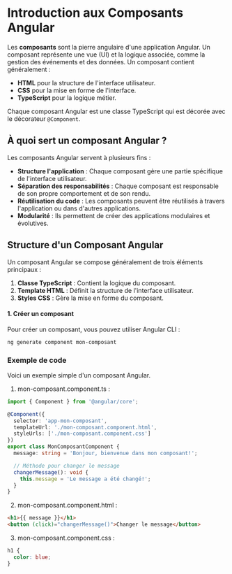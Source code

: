 # Introduction aux Composants Angular

Les **composants** sont la pierre angulaire d'une application Angular. Un composant représente une vue (UI) et la logique associée, comme la gestion des événements et des données. Un composant contient généralement :

- **HTML** pour la structure de l'interface utilisateur.
- **CSS** pour la mise en forme de l'interface.
- **TypeScript** pour la logique métier.

Chaque composant Angular est une classe TypeScript qui est décorée avec le décorateur `@Component`.

## À quoi sert un composant Angular ?

Les composants Angular servent à plusieurs fins :

- **Structure l'application** : Chaque composant gère une partie spécifique de l'interface utilisateur.
- **Séparation des responsabilités** : Chaque composant est responsable de son propre comportement et de son rendu.
- **Réutilisation du code** : Les composants peuvent être réutilisés à travers l'application ou dans d'autres applications.
- **Modularité** : Ils permettent de créer des applications modulaires et évolutives.

## Structure d'un Composant Angular

Un composant Angular se compose généralement de trois éléments principaux :
1. **Classe TypeScript** : Contient la logique du composant.
2. **Template HTML** : Définit la structure de l'interface utilisateur.
3. **Styles CSS** : Gère la mise en forme du composant.

#### 1. Créer un composant

Pour créer un composant, vous pouvez utiliser Angular CLI :

```bash
ng generate component mon-composant
```

### Exemple de code

Voici un exemple simple d'un composant Angular.

1. mon-composant.component.ts : 

```typescript
import { Component } from '@angular/core';

@Component({
  selector: 'app-mon-composant',
  templateUrl: './mon-composant.component.html',
  styleUrls: ['./mon-composant.component.css']
})
export class MonComposantComponent {
  message: string = 'Bonjour, bienvenue dans mon composant!';

  // Méthode pour changer le message
  changerMessage(): void {
    this.message = 'Le message a été changé!';
  }
}
```

2. mon-composant.component.html : 

```html
<h1>{{ message }}</h1>
<button (click)="changerMessage()">Changer le message</button>
```

3. mon-composant.component.css : 

```css
h1 {
  color: blue;
}
```

